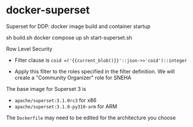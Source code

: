 # docker-superset
Superset for DDP: docker image build and container startup

sh build.sh
docker compose up
sh start-superset.sh

Row Level Security
- Filter clause is
    `coid =('{{current_blob()}}'::json->>'coid')::integer`

- Apply this filter to the roles specified in the filter definition. We will create a "Community Organizer" role for SNEHA

The base image for Superset 3 is 
- `apache/superset:3.1.0rc3` for x86
- `apache/superset:3.1.0-py310-arm` for ARM

The `Dockerfile` may need to be edited for the architecture you choose
